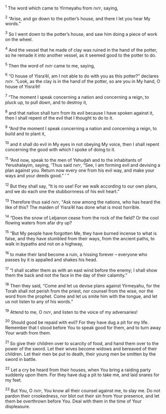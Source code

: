 <sup>1</sup> The word which came to Yirmeyahu from יהוה, saying,

<sup>2</sup> “Arise, and go down to the potter’s house, and there I let you hear My words.”

<sup>3</sup> So I went down to the potter’s house, and saw him doing a piece of work on the wheel.

<sup>4</sup> And the vessel that he made of clay was ruined in the hand of the potter, so he remade it into another vessel, as it seemed good to the potter to do.

<sup>5</sup> Then the word of יהוה came to me, saying,

<sup>6</sup> “O house of Yisra’ĕl, am I not able to do with you as this potter?” declares יהוה. “Look, as the clay is in the hand of the potter, so are you in My hand, O house of Yisra’ĕl!

<sup>7</sup> “The moment I speak concerning a nation and concerning a reign, to pluck up, to pull down, and to destroy it,

<sup>8</sup> and that nation shall turn from its evil because I have spoken against it, then I shall repent of the evil that I thought to do to it.

<sup>9</sup> “And the moment I speak concerning a nation and concerning a reign, to build and to plant it,

<sup>10</sup> and it shall do evil in My eyes in not obeying My voice, then I shall repent concerning the good with which I spoke of doing to it.

<sup>11</sup> “And now, speak to the men of Yehuḏah and to the inhabitants of Yerushalayim, saying, ‘Thus said יהוה, “See, I am forming evil and devising a plan against you. Return now every one from his evil way, and make your ways and your deeds good.” ’ ”

<sup>12</sup> But they shall say, “It is no use! For we walk according to our own plans, and we do each one the stubbornness of his evil heart.”

<sup>13</sup> Therefore thus said יהוה, “Ask now among the nations, who has heard the like of this? The maiden of Yisra’ĕl has done what is most horrible.

<sup>14</sup> “Does the snow of Leḇanon cease from the rock of the field? Or the cool flowing waters from afar dry up?

<sup>15</sup> “But My people have forgotten Me, they have burned incense to what is false, and they have stumbled from their ways, from the ancient paths, to walk in bypaths and not on a highway,

<sup>16</sup> to make their land become a ruin, a hissing forever – everyone who passes by it is appalled and shakes his head.

<sup>17</sup> “I shall scatter them as with an east wind before the enemy; I shall show them the back and not the face in the day of their calamity.”

<sup>18</sup> Then they said, “Come and let us devise plans against Yirmeyahu, for the Torah shall not perish from the priest, nor counsel from the wise, nor the word from the prophet. Come and let us smite him with the tongue, and let us not listen to any of his words.”

<sup>19</sup> Attend to me, O יהוה, and listen to the voice of my adversaries!

<sup>20</sup> Should good be repaid with evil? For they have dug a pit for my life. Remember that I stood before You to speak good for them, and to turn away Your wrath from them.

<sup>21</sup> So give their children over to scarcity of food, and hand them over to the power of the sword. Let their wives become widows and bereaved of their children. Let their men be put to death, their young men be smitten by the sword in battle.

<sup>22</sup> Let a cry be heard from their houses, when You bring a raiding party suddenly upon them. For they have dug a pit to take me, and laid snares for my feet.

<sup>23</sup> But You, O יהוה, You know all their counsel against me, to slay me. Do not pardon their crookedness, nor blot out their sin from Your presence, and let them be overthrown before You. Deal with them in the time of Your displeasure.

